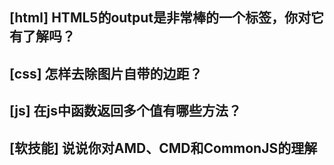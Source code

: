## [html] HTML5的output是非常棒的一个标签，你对它有了解吗？
## [css] 怎样去除图片自带的边距？
## [js] 在js中函数返回多个值有哪些方法？
## [软技能] 说说你对AMD、CMD和CommonJS的理解
